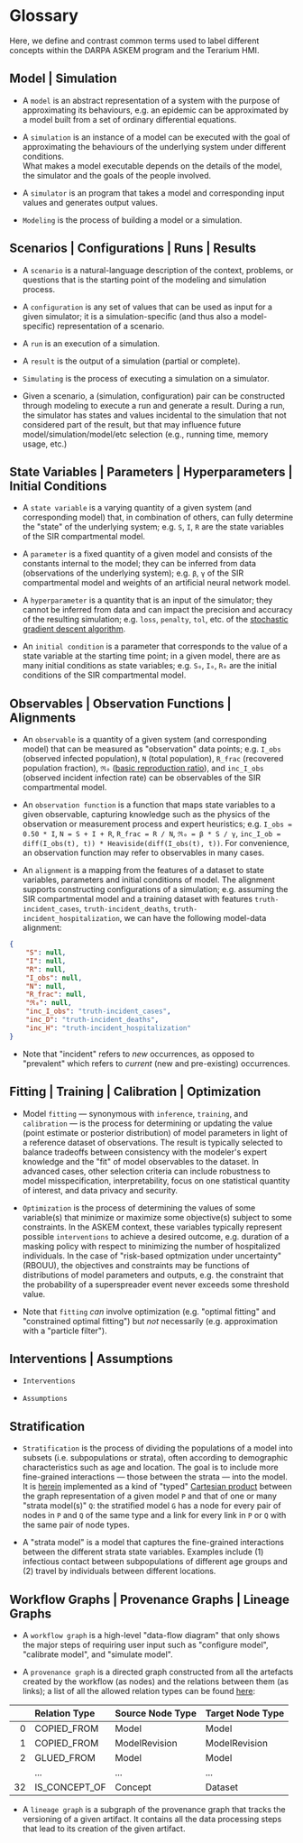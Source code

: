 # Glossary

Here, we define and contrast common terms used to label different concepts within the DARPA ASKEM program and the Terarium HMI.

## Model | Simulation

* A `model` is an abstract representation of a system with the purpose of approximating its behaviours,
e.g. an epidemic can be approximated by a model built from a set of ordinary differential equations.

* A `simulation` is an instance of a model can be executed with the goal of approximating the behaviours of the underlying system under different conditions.  
What makes a model executable depends on the details of the model, the simulator and the goals of the people involved. 

* A `simulator` is an program that takes a model and corresponding input values and generates output values.

* `Modeling` is the process of building a model or a simulation.

## Scenarios | Configurations | Runs | Results

* A `scenario` is a natural-language description of the context, problems, or questions that is the starting point of the modeling and simulation process.

* A `configuration` is any set of values that can be used as input for a given simulator; it is a simulation-specific (and thus also a model-specific) representation of a scenario.

* A `run` is an execution of a simulation.

* A `result` is the output of a simulation (partial or complete).

* `Simulating` is the process of executing a simulation on a simulator.

* Given a scenario, a (simulation, configuration) pair can be constructed through modeling to execute a run and generate a result. During a run, the simulator has states and values incidental to the simulation that not considered part of the result, but that may influence future model/simulation/model/etc selection (e.g., running time, memory usage, etc.)

## State Variables | Parameters | Hyperparameters | Initial Conditions

* A `state variable` is a varying quantity of a given system (and corresponding model) that, in combination of others, can fully determine the "state" of the underlying system;
e.g. `S`, `I`, `R` are the state variables of the SIR compartmental model.

* A `parameter` is a fixed quantity of a given model and consists of the constants internal to the model; they can be inferred from data (observations of the underlying system);
e.g. `β`, `γ` of the SIR compartmental model and weights of an artificial neural network model.

* A `hyperparameter` is a quantity that is an input of the simulator; 
they cannot be inferred from data and can impact the precision and accuracy of the resulting simulation;
e.g. `loss`, `penalty`, `tol`, etc. of the [stochastic gradient descent algorithm](https://scikit-learn.org/stable/modules/generated/sklearn.linear_model.SGDRegressor.html#sklearn.linear_model.SGDRegressor).

* An `initial condition` is a parameter that corresponds to the value of a state variable at the starting time point; in a given model, there are as many initial conditions as state variables;
e.g. `S₀`, `I₀`, `R₀` are the initial conditions of the SIR compartmental model.

## Observables | Observation Functions | Alignments

* An `observable` is a quantity of a given system (and corresponding model) that can be measured as "observation" data points; e.g. `I_obs` (observed infected population), `N` (total population), `R_frac` (recovered population fraction), `ℜ₀` ([basic reproduction ratio](https://www.ncbi.nlm.nih.gov/pmc/articles/PMC3157160/)), and `inc_I_obs` (observed incident infection rate) can be observables of the SIR compartmental model. 

* An `observation function` is a function that maps state variables to a given observable, capturing knowledge such as the physics of the observation or measurement process and expert heuristics;
e.g. `I_obs = 0.50 * I`, `N = S + I + R`, `R_frac = R / N`, `ℜ₀ = β * S / γ`, `inc_I_ob = diff(I_obs(t), t)) * Heaviside(diff(I_obs(t), t))`. For convenience, an observation function may refer to observables in many cases.

* An `alignment` is a mapping from the features of a dataset to state variables, parameters and initial conditions of model.  The alignment supports constructing configurations of a simulation;
e.g. assuming the SIR compartmental model and a training dataset with features `truth-incident_cases`, `truth-incident_deaths`, `truth-incident_hospitalization`, we can have the following model-data alignment:

```json
{
    "S": null,
    "I": null,
    "R": null,
    "I_obs": null,
    "N": null,
    "R_frac": null,
    "ℜ₀": null,
    "inc_I_obs": "truth-incident_cases",
    "inc_D": "truth-incident_deaths",
    "inc_H": "truth-incident_hospitalization"
}
```

* Note that "incident" refers to *new* occurrences, as opposed to "prevalent" which refers to *current* (new and pre-existing) occurrences.

## Fitting | Training | Calibration | Optimization

* Model `fitting` — synonymous with `inference`, `training`, and `calibration` — is the process for determining or updating the value (point estimate or posterior distribution) of model parameters 
in light of a reference dataset of observations. 
The result is typically selected to balance tradeoffs between consistency with the modeler's expert knowledge and the "fit" of model observables to the dataset.
In advanced cases, other selection criteria can include robustness to model misspecification, interpretability, focus on one statistical quantity of interest, and data privacy and security.

* `Optimization` is the process of determining the values of some variable(s) that minimize or maximize some objective(s) subject to some constraints. In the ASKEM context, these variables typically represent possible `interventions` to achieve a desired outcome, e.g. duration of a masking policy with respect to minimizing the number of hospitalized individuals. In the case of "risk-based optmization under uncertainty" (RBOUU), the objectives and constraints may be functions of distributions of model parameters and outputs, e.g. the constraint that the probability of a superspreader event never exceeds some threshold value.

* Note that `fitting` *can* involve optimization (e.g. "optimal fitting" and "constrained optimal fitting") but *not* necessarily (e.g. approximation with a "particle filter").

## Interventions | Assumptions

* `Interventions`

* `Assumptions`

## Stratification

* `Stratification` is the process of dividing the populations of a model into subsets (i.e. subpopulations or strata), often according to demographic characteristics such as age and location. 
The goal is to include more fine-grained interactions — those between the strata — into the model. 
It is [herein](https://algebraicjulia.github.io/AlgebraicPetri.jl/dev/generated/covid/stratification/stratification/) implemented as 
a kind of "typed" [Cartesian product](https://en.wikipedia.org/wiki/Cartesian_product_of_graphs) between the graph representation of a given model `P` and 
that of one or many "strata model(s)" `Q`: 
the stratified model `G` has a node for every pair of nodes in `P` and `Q` of the same type and 
a link for every link in `P` or `Q` with the same pair of node types.

* A "strata model" is a model that captures the fine-grained interactions between the different strata state variables. 
Examples include (1) infectious contact between subpopulations of different age groups and (2) travel by individuals between different locations.


## Workflow Graphs | Provenance Graphs | Lineage Graphs

* A `workflow graph` is a high-level "data-flow diagram" that only shows the major steps of requiring user input 
such as "configure model", "calibrate model", and "simulate model". 

* A `provenance graph` is a directed graph constructed from all the artefacts created by the workflow (as nodes) and the relations between them (as links);
a list of all the allowed relation types can be found [here](https://github.com/DARPA-ASKEM/data-service/blob/main/graph_relations.json):

|    | Relation Type   | Source Node Type   | Target Node Type   |
|---:|:----------------|:-------------------|:-------------------|
|  0 | COPIED_FROM     | Model              | Model              |
|  1 | COPIED_FROM     | ModelRevision      | ModelRevision      |
|  2 | GLUED_FROM      | Model              | Model              |
|    | ...             | ...                | ...                |
| 32 | IS_CONCEPT_OF   | Concept            | Dataset            |

<!--
|  3 | GLUED_FROM      | ModelRevision      | ModelRevision      |
|  4 | STRATIFIED_FROM | Model              | Model              |
|  5 | STRATIFIED_FROM | ModelRevision      | ModelRevision      |
|  6 | EDITED_FROM     | Model              | Model              |
|  7 | EDITED_FROM     | ModelRevision      | ModelRevision      |
|  8 | DECOMPOSED_FROM | Model              | Model              |
|  9 | DECOMPOSED_FROM | ModelRevision      | ModelRevision      |
| 10 | BEGINS_AT       | Model              | ModelRevision      |
| 11 | PARAMETER_OF    | ModelParameter     | ModelRevision      |
| 12 | PARAMETER_OF    | PlanParameter      | SimulationRun      |
| 13 | REINTERPRETS    | Intermediate       | Intermediate       |
| 14 | REINTERPRETS    | Model              | Intermediate       |
| 15 | REINTERPRETS    | Dataset            | SimulationRun      |
| 16 | GENERATED_BY    | SimulationRun      | Plan               |
| 17 | USES            | Plan               | ModelRevision      |
| 18 | CITES           | Publication        | Publication        |
| 19 | EXTRACTED_FROM  | Intermediate       | Publication        |
| 20 | EXTRACTED_FROM  | Dataset            | Publication        |
| 21 | CONTAINS        | Project            | Publication        |
| 22 | CONTAINS        | Project            | Intermediate       |
| 23 | CONTAINS        | Project            | Model              |
| 24 | CONTAINS        | Project            | Plan               |
| 25 | CONTAINS        | Project            | SimulationRun      |
| 26 | CONTAINS        | Project            | Dataset            |
| 27 | IS_CONCEPT_OF   | Concept            | Publication        |
| 28 | IS_CONCEPT_OF   | Concept            | Intermediate       |
| 29 | IS_CONCEPT_OF   | Concept            | Model              |
| 30 | IS_CONCEPT_OF   | Concept            | Plan               |
| 31 | IS_CONCEPT_OF   | Concept            | SimulationRun      |
-->

* A `lineage graph` is a subgraph of the provenance graph that tracks the versioning of a given artifact. It contains all the data processing steps that lead to its creation of the given artifact.
